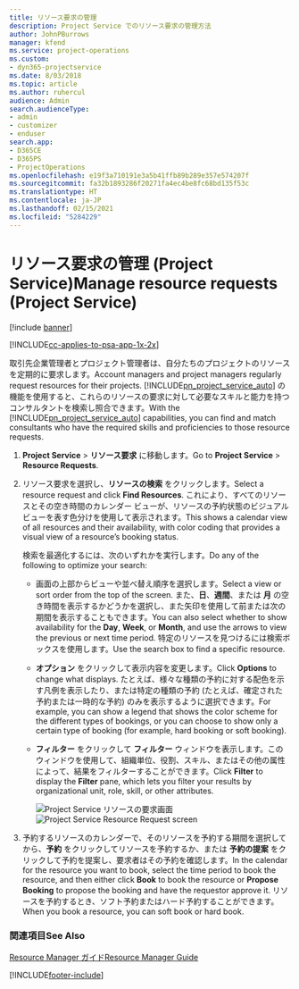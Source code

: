 ```yaml
---
title: リソース要求の管理
description: Project Service でのリソース要求の管理方法
author: JohnPBurrows
manager: kfend
ms.service: project-operations
ms.custom:
- dyn365-projectservice
ms.date: 8/03/2018
ms.topic: article
ms.author: ruhercul
audience: Admin
search.audienceType:
- admin
- customizer
- enduser
search.app:
- D365CE
- D365PS
- ProjectOperations
ms.openlocfilehash: e19f3a710191e3a5b41ffb89b289e357e574207f
ms.sourcegitcommit: fa32b1893286f20271fa4ec4be8fc68bd135f53c
ms.translationtype: HT
ms.contentlocale: ja-JP
ms.lasthandoff: 02/15/2021
ms.locfileid: "5284229"
---
```

# <a name="manage-resource-requests-project-service"></a><span data-ttu-id="437c5-103">リソース要求の管理 (Project Service)</span><span class="sxs-lookup"><span data-stu-id="437c5-103">Manage resource requests (Project Service)</span></span>

[!include [banner](../includes/psa-now-project-operations.md)]

[!INCLUDE[cc-applies-to-psa-app-1x-2x](../includes/cc-applies-to-psa-app-1x-2x.md)]

<span data-ttu-id="437c5-104">取引先企業管理者とプロジェクト管理者は、自分たちのプロジェクトのリソースを定期的に要求します。</span><span class="sxs-lookup"><span data-stu-id="437c5-104">Account managers and project managers regularly request resources for their projects.</span></span> <span data-ttu-id="437c5-105">[!INCLUDE[pn_project_service_auto](../includes/pn-project-service-auto.md)] の機能を使用すると、これらのリソースの要求に対して必要なスキルと能力を持つコンサルタントを検索し照合できます。</span><span class="sxs-lookup"><span data-stu-id="437c5-105">With the [!INCLUDE[pn_project_service_auto](../includes/pn-project-service-auto.md)] capabilities, you can find and match consultants who have the required skills and proficiencies to those resource requests.</span></span>  
  
1. <span data-ttu-id="437c5-106">**Project Service** > **リソース要求** に移動します。</span><span class="sxs-lookup"><span data-stu-id="437c5-106">Go to **Project Service** > **Resource Requests**.</span></span>  
  
2. <span data-ttu-id="437c5-107">リソース要求を選択し、**リソースの検索** をクリックします。</span><span class="sxs-lookup"><span data-stu-id="437c5-107">Select a resource request and click **Find Resources**.</span></span> <span data-ttu-id="437c5-108">これにより、すべてのリソースとその空き時間のカレンダー ビューが、リソースの予約状態のビジュアル ビューを表す色分けを使用して表示されます。</span><span class="sxs-lookup"><span data-stu-id="437c5-108">This shows a calendar view of all resources and their availability, with color coding that provides a visual view of a resource’s booking status.</span></span>  
  
    <span data-ttu-id="437c5-109">検索を最適化するには、次のいずれかを実行します。</span><span class="sxs-lookup"><span data-stu-id="437c5-109">Do any of the following to optimize your search:</span></span>  
  
   -   <span data-ttu-id="437c5-110">画面の上部からビューや並べ替え順序を選択します。</span><span class="sxs-lookup"><span data-stu-id="437c5-110">Select a view or sort order from the top of the screen.</span></span> <span data-ttu-id="437c5-111">また、**日**、**週間**、または **月** の空き時間を表示するかどうかを選択し、また矢印を使用して前または次の期間を表示することもできます。</span><span class="sxs-lookup"><span data-stu-id="437c5-111">You can also select whether to show availability for the **Day**, **Week**, or **Month**, and use the arrows to view the previous or next time period.</span></span> <span data-ttu-id="437c5-112">特定のリソースを見つけるには検索ボックスを使用します。</span><span class="sxs-lookup"><span data-stu-id="437c5-112">Use the search box to find a specific resource.</span></span>  
  
   -   <span data-ttu-id="437c5-113">**オプション** をクリックして表示内容を変更します。</span><span class="sxs-lookup"><span data-stu-id="437c5-113">Click **Options** to change what displays.</span></span> <span data-ttu-id="437c5-114">たとえば、様々な種類の予約に対する配色を示す凡例を表示したり、または特定の種類の予約 (たとえば、確定された予約または一時的な予約) のみを表示するように選択できます。</span><span class="sxs-lookup"><span data-stu-id="437c5-114">For example, you can show a legend that shows the color scheme for the different types of bookings, or you can choose to show only a certain type of booking (for example, hard booking or soft booking).</span></span>  
  
   -   <span data-ttu-id="437c5-115">**フィルター** をクリックして **フィルター** ウィンドウを表示します。このウィンドウを使用して、組織単位、役割、スキル、またはその他の属性によって、結果をフィルターすることができます。</span><span class="sxs-lookup"><span data-stu-id="437c5-115">Click **Filter** to display the **Filter** pane, which lets you filter your results by organizational unit, role, skill, or other attributes.</span></span>  
  
       <span data-ttu-id="437c5-116">![Project Service リソースの要求画面](../psa/media/project-service-resource-request-screen.png "Project Service リソースの要求画面")</span><span class="sxs-lookup"><span data-stu-id="437c5-116">![Project Service Resource Request screen](../psa/media/project-service-resource-request-screen.png "Project Service Resource Request screen")</span></span>  
  
3. <span data-ttu-id="437c5-117">予約するリソースのカレンダーで、そのリソースを予約する期間を選択してから、**予約** をクリックしてリソースを予約するか、または **予約の提案** をクリックして予約を提案し、要求者はその予約を確認します。</span><span class="sxs-lookup"><span data-stu-id="437c5-117">In the calendar for the resource you want to book, select the time period to book the resource, and then either click **Book** to book the resource or **Propose Booking** to propose the booking and have the requestor approve it.</span></span> <span data-ttu-id="437c5-118">リソースを予約するとき、ソフト予約またはハード予約することができます。</span><span class="sxs-lookup"><span data-stu-id="437c5-118">When you book a resource, you can soft book or hard book.</span></span>  
  
### <a name="see-also"></a><span data-ttu-id="437c5-119">関連項目</span><span class="sxs-lookup"><span data-stu-id="437c5-119">See Also</span></span>  
 [<span data-ttu-id="437c5-120">Resource Manager ガイド</span><span class="sxs-lookup"><span data-stu-id="437c5-120">Resource Manager Guide</span></span>](../psa/resource-manager-guide.md)


[!INCLUDE[footer-include](../includes/footer-banner.md)]